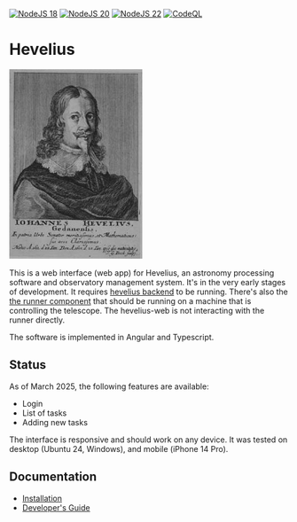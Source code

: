 [![NodeJS 18](https://github.com/tomaszmrugalski/hevelius-web/actions/workflows/node-18.yml/badge.svg)](https://github.com/tomaszmrugalski/hevelius-web/actions/workflows/node-18.yml)
[![NodeJS 20](https://github.com/tomaszmrugalski/hevelius-web/actions/workflows/node-20.yml/badge.svg)](https://github.com/tomaszmrugalski/hevelius-web/actions/workflows/node-20.yml)
[![NodeJS 22](https://github.com/tomaszmrugalski/hevelius-web/actions/workflows/node-22.yml/badge.svg)](https://github.com/tomaszmrugalski/hevelius-web/actions/workflows/node-22.yml)
[![CodeQL](https://github.com/tomaszmrugalski/hevelius-web/actions/workflows/github-code-scanning/codeql/badge.svg)](https://github.com/tomaszmrugalski/hevelius-web/actions/workflows/github-code-scanning/codeql)

# Hevelius

![Hevelius](src/assets/images/hevelius.jpg)

This is a web interface (web app) for Hevelius, an astronomy processing software and observatory management system.
It's in the very early stages of development. It requires [hevelius backend](https://github.com/tomaszmrugalski/hevelius-backend)
to be running. There's also the [the runner component](https://github.com/tomaszmrugalski/hevelius-runner) that should be
running on a machine that is controlling the telescope. The hevelius-web is not interacting with the runner directly.

The software is implemented in Angular and Typescript.

## Status

As of March 2025, the following features are available:

- Login
- List of tasks
- Adding new tasks

The interface is responsive and should work on any device. It was tested on desktop (Ubuntu 24, Windows), and mobile (iPhone 14 Pro).

## Documentation

- [Installation](doc/install.md)
- [Developer's Guide](doc/devel.md)
